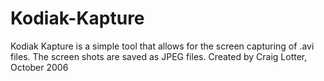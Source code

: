 Kodiak-Kapture
==============

Kodiak Kapture is a simple tool that allows for the screen capturing of .avi files. The screen shots are saved as JPEG files.  Created by Craig Lotter, October 2006
